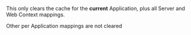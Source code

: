 This only clears the cache for the **current** Application, plus all Server and Web Context mappings. 

Other per Application mappings are not cleared
